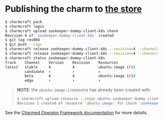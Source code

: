 # Publishing the charm to [the store](https://charmhub.io/zookeeper-dummy-client-k8s)

```bash
$ charmcraft pack
$ charmcraft login
$ charmcraft upload zookeeper-dummy-client-k8s.charm
Revision 4 of 'zookeeper-dummy-client-k8s' created
$ git tag rev004
$ git push --tags
$ charmcraft release zookeeper-dummy-client-k8s --revision=4 --channel=stable --resource=ubuntu-image:1
$ charmcraft release zookeeper-dummy-client-k8s --revision=4 --channel=beta --resource=ubuntu-image:1
$ charmcraft status zookeeper-dummy-client-k8s
Track    Channel    Version    Revision    Resources
latest   stable     4          4           ubuntu-image (r1)
         candidate  ↑          ↑           ↑
         beta       4          4           ubuntu-image (r1)
         edge       ↑          ↑           ↑
```

> **NOTE**: the `ubuntu-image:1` resource has already been created with
>
> ```bash
> $ charmcraft upload-resource --image ubuntu zookeeper-dummy-client-k8s ubuntu-image
> Revision 1 created of resource 'ubuntu-image' for charm 'zookeeper-dummy-client-k8s'
> ```

See the
[Charmed Operator Framework documentation](https://juju.is/docs/sdk/publishing)
for more details.
